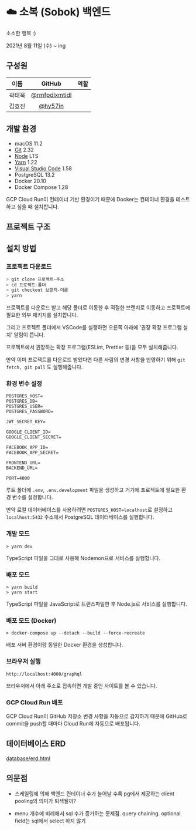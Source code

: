 # ☁️ 소복 (Sobok) 백엔드

소소한 행복 :)

2021년 8월 11일 (수) ~ ing

## 구성원

|  이름  |                      GitHub                      | 역할 |
| :----: | :----------------------------------------------: | :--: |
| 곽태욱 | [@rmfpdlxmtidl](https://github.com/rmfpdlxmtidl) |      |
| 김효진 |       [@hy57in](https://github.com/hy57in)       |      |

## 개발 환경

- macOS 11.2
- [Git](https://git-scm.com/downloads) 2.32
- [Node](https://nodejs.org/ko/download/) LTS
- [Yarn](https://yarnpkg.com/getting-started/install#about-global-installs) 1.22
- [Visual Studio Code](https://code.visualstudio.com/Download) 1.58
- PostgreSQL 13.2
- Docker 20.10
- Docker Compose 1.28

GCP Cloud Run이 컨테이너 기반 환경이기 때문에 Docker는 컨테이너 환경을 테스트하고 싶을 때 설치합니다.

## 프로젝트 구조

## 설치 방법

### 프로젝트 다운로드

```bash
> git clone 프로젝트-주소
> cd 프로젝트-폴더
> git checkout 브랜치-이름
> yarn
```

프로젝트를 다운로드 받고 해당 폴더로 이동한 후 적절한 브랜치로 이동하고 프로젝트에 필요한 외부 패키지를 설치합니다.

그리고 프로젝트 폴더에서 VSCode를 실행하면 오른쪽 아래에 '권장 확장 프로그램 설치' 알림이 뜹니다.

프로젝트에서 권장하는 확장 프로그램(ESLint, Prettier 등)을 모두 설치해줍니다.

만약 이미 프로젝트를 다운로드 받았다면 다른 사람의 변경 사항을 반영하기 위해 `git fetch, git pull` 도 실행해줍니다.

### 환경 변수 설정

```
POSTGRES_HOST=
POSTGRES_DB=
POSTGRES_USER=
POSTGRES_PASSWORD=

JWT_SECRET_KEY=

GOOGLE_CLIENT_ID=
GOOGLE_CLIENT_SECRET=

FACEBOOK_APP_ID=
FACEBOOK_APP_SECRET=

FRONTEND_URL=
BACKEND_URL=

PORT=4000
```

루트 폴더에 `.env`, `.env.development` 파일을 생성하고 거기에 프로젝트에 필요한 환경 변수를 설정합니다.

만약 로컬 데이터베이스를 사용하려면 `POSTGRES_HOST=localhost`로 설정하고 `localhost:5432` 주소에서 PostgreSQL 데이터베이스를 실행합니다.

### 개발 모드

```shell
> yarn dev
```

TypeScript 파일을 그대로 사용해 Nodemon으로 서비스를 실행합니다.

### 배포 모드

```shell
> yarn build
> yarn start
```

TypeScript 파일을 JavaScript로 트랜스파일한 후 Node.js로 서비스를 실행합니다.

### 배포 모드 (Docker)

```shell
> docker-compose up --detach --build --force-recreate
```

배포 서버 환경이랑 동일한 Docker 환경을 생성합니다.

### 브라우저 실행

```
http://localhost:4000/graphql
```

브라우저에서 아래 주소로 접속하면 개발 중인 사이트를 볼 수 있습니다.

### GCP Cloud Run 배포

GCP Cloud Run이 GitHub 저장소 변경 사항을 자동으로 감지하기 때문에 GitHub로 commit을 push할 때마다 Cloud Run에 자동으로 배포됩니다.

## 데이터베이스 ERD

[database/erd.html](database/erd.html)

## 의문점

- 스케일링에 의해 백엔드 컨테이너 수가 늘어날 수록 pg에서 제공하는 client pooling의 의미가 퇴색될까?

- menu 개수에 비례해서 sql 수가 증가하는 문제점. query chaining. optional field는 sql에서 select 하지 않기
